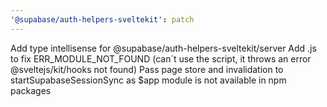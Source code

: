```yaml
---
'@supabase/auth-helpers-sveltekit': patch
---
```


Add type intellisense for @supabase/auth-helpers-sveltekit/server
Add .js to fix ERR_MODULE_NOT_FOUND (can´t use the script, it throws an error @sveltejs/kit/hooks not found)
Pass page store and invalidation to startSupabaseSessionSync as $app module is not available in npm packages

